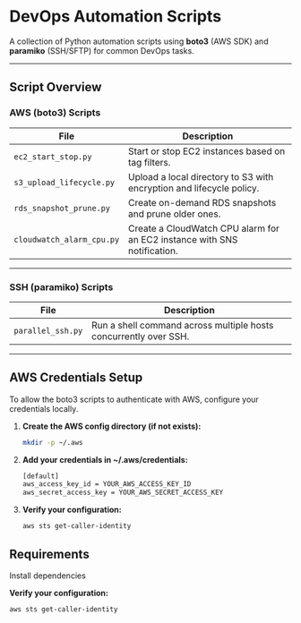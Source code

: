 # DevOps Automation Scripts

A collection of Python automation scripts using **boto3** (AWS SDK) and **paramiko** (SSH/SFTP) for common DevOps tasks.

---

## Script Overview

### AWS (boto3) Scripts
| File | Description |
|------|--------------|
| `ec2_start_stop.py` | Start or stop EC2 instances based on tag filters. |
| `s3_upload_lifecycle.py` | Upload a local directory to S3 with encryption and lifecycle policy. |
| `rds_snapshot_prune.py` | Create on-demand RDS snapshots and prune older ones. |
| `cloudwatch_alarm_cpu.py` | Create a CloudWatch CPU alarm for an EC2 instance with SNS notification. |

---

### SSH (paramiko) Scripts
| File | Description |
|------|--------------|
| `parallel_ssh.py` | Run a shell command across multiple hosts concurrently over SSH. |

---

## AWS Credentials Setup

To allow the boto3 scripts to authenticate with AWS, configure your credentials locally.

1. **Create the AWS config directory (if not exists):**
   ```bash
   mkdir -p ~/.aws
   ```

2. **Add your credentials in ~/.aws/credentials:**
   ```bash
   [default]
   aws_access_key_id = YOUR_AWS_ACCESS_KEY_ID
   aws_secret_access_key = YOUR_AWS_SECRET_ACCESS_KEY
   ```
3. **Verify your configuration:**
   ```bash
   aws sts get-caller-identity
   ```

## Requirements
  Install dependencies
  
**Verify your configuration:**
   ```bash
   aws sts get-caller-identity
   ```
